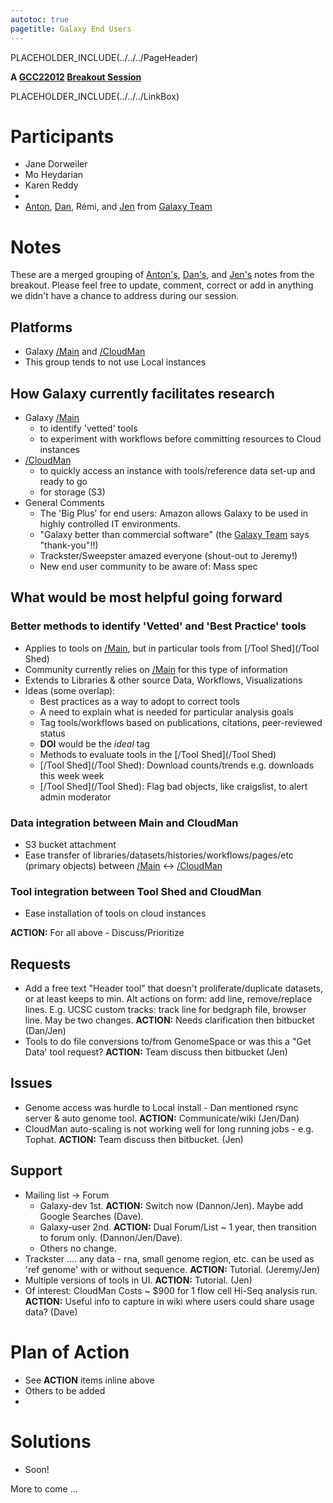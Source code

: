 ```yaml
---
autotoc: true
pagetitle: Galaxy End Users
---
```

PLACEHOLDER_INCLUDE(../../../PageHeader)



**A [GCC22012](/Events/GCC2012) [Breakout Session](/Events/GCC2012/Program/Breakouts)**

PLACEHOLDER_INCLUDE(../../../LinkBox)
<div class='right'></div>

# Participants

* Jane Dorweiler
* Mo Heydarian
* Karen Reddy
 * 
* [Anton](/anton), [Dan](/Dan), Rémi, and [Jen](/JenniferJackson) from [Galaxy Team](/GalaxyTeam)

# Notes

These are a merged grouping of [Anton's](/anton), [Dan's](/Dan), and [Jen's](/JenniferJackson) notes from the breakout.  Please feel free to update, comment, correct or add in anything we didn't have a chance to address during our session.


## Platforms

* Galaxy [/Main](/Main) and [/CloudMan](/CloudMan)
* This group tends to not use Local instances

## How Galaxy currently facilitates research

* Galaxy [/Main](/Main)
  * to identify 'vetted' tools
  * to experiment with workflows before committing resources to Cloud instances
* [/CloudMan](/CloudMan)
  * to quickly access an instance with tools/reference data set-up and ready to go
  * for storage (S3)
* General Comments
  * The 'Big Plus' for end users: Amazon allows Galaxy to be used in highly controlled IT environments. 
  * "Galaxy better than commercial software" (the [Galaxy Team](/GalaxyTeam) says "thank-you"!!)
  * Trackster/Sweepster amazed everyone (shout-out to Jeremy!)
  * New end user community to be aware of: Mass spec

## What would be most helpful going forward

### Better methods to identify 'Vetted' and 'Best Practice' tools
* Applies to tools on [/Main](/Main), but in particular tools from [/Tool Shed](/Tool Shed)
* Community currently relies on [/Main](/Main) for this type of information
* Extends to Libraries & other source Data, Workflows, Visualizations
* Ideas (some overlap):
  * Best practices as a way to adopt to correct tools
  * A need to explain what is needed for particular analysis goals
  * Tag tools/workflows based on publications, citations, peer-reviewed status
  * **DOI** would be the *ideal* tag
  * Methods to evaluate tools in the [/Tool Shed](/Tool Shed)
  * [/Tool Shed](/Tool Shed): Download counts/trends e.g. downloads this week week
  * [/Tool Shed](/Tool Shed): Flag bad objects, like craigslist, to alert admin moderator

### Data integration between Main and CloudMan
* S3 bucket attachment
* Ease transfer of libraries/datasets/histories/workflows/pages/etc (primary objects) between [/Main](/Main) &harr; [/CloudMan](/CloudMan)

### Tool integration between Tool Shed and CloudMan
* Ease installation of tools on cloud instances

**ACTION:** For all above - Discuss/Prioritize

## Requests
* Add a free text "Header tool" that doesn't proliferate/duplicate datasets, or at least keeps to min. Alt actions on form: add line, remove/replace lines. E.g. UCSC custom tracks: track line for bedgraph file, browser line. May be two changes. **ACTION:** Needs clarification then bitbucket (Dan/Jen)
* Tools to do file conversions to/from GenomeSpace or was this a "Get Data' tool request? **ACTION:** Team discuss then bitbucket (Jen)

## Issues
* Genome access was hurdle to Local install - Dan mentioned rsync server & auto genome tool. **ACTION:** Communicate/wiki (Jen/Dan)
* CloudMan auto-scaling is not working well for long running jobs - e.g. Tophat. **ACTION:** Team discuss then bitbucket. (Jen)


## Support
* Mailing list &rarr; Forum
  * Galaxy-dev 1st. **ACTION:** Switch now (Dannon/Jen). Maybe add Google Searches (Dave).
  * Galaxy-user 2nd. **ACTION:** Dual Forum/List ~ 1 year, then transition to forum only. (Dannon/Jen/Dave).
  * Others no change.
* Trackster .... any data - rna, small genome region, etc. can be used as 'ref genome' with or without sequence. **ACTION:** Tutorial. (Jeremy/Jen)
* Multiple versions of tools in UI. **ACTION:** Tutorial. (Jen)
* Of interest: CloudMan Costs ~ $900 for 1 flow cell Hi-Seq analysis run. **ACTION:** Useful info to capture in wiki where users could share usage data? (Dave)


# Plan of Action
* See **ACTION** items inline above
* Others to be added
 * 

# Solutions
* Soon!
 

More to come ...
